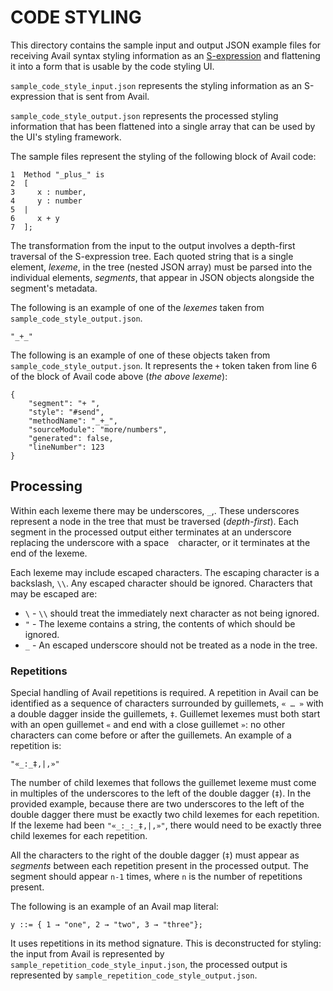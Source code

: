 CODE STYLING
=====================================================================

This directory contains the sample input and output JSON example files for 
receiving Avail syntax styling information as an 
[S-expression](https://en.wikipedia.org/wiki/S-expression) and flattening it
into a form that is usable by the code styling UI.

`sample_code_style_input.json` represents the styling information as an 
S-expression that is sent from Avail.

`sample_code_style_output.json` represents the processed styling information 
that
has been flattened into a single array that can be used by the UI's styling
framework.

The sample files represent the styling of the following block of Avail code:

```
1  Method "_plus_" is
2  [
3     x : number,
4     y : number
5  |
6     x + y
7  ];
```

The transformation from the input to the output involves a depth-first 
traversal of the S-expression tree. Each quoted string that is a single 
element, *lexeme*, in the tree (nested JSON array) must be parsed into the 
individual elements, *segments*, that appear in JSON objects alongside the
segment's metadata. 

The following is an example of one of the *lexemes* taken
from `sample_code_style_output.json`. 

```
"_+_"
```

The following is an example of one of these objects taken 
from `sample_code_style_output.json`. It represents the `+` token taken from 
line 6 of the block of Avail code above (*the above lexeme*):

```json5
{
    "segment": "+ ",
    "style": "#send",
    "methodName": "_+_",
    "sourceModule": "more/numbers",
    "generated": false,
    "lineNumber": 123
}
```

## Processing

Within each lexeme there may be underscores, `_`,. These underscores 
represent a node in the tree that must be traversed (*depth-first*). Each 
segment in the processed output either terminates at an underscore replacing 
the underscore with a space ` ` character, or it terminates at the end of the
lexeme.

Each lexeme may include escaped characters. The escaping character is a 
backslash, `\\`. Any escaped character should be ignored. Characters that may 
be escaped are:

 * `\` - `\\` should treat the immediately next character as not being ignored.
 * `"` - The lexeme contains a string, the contents of which should be ignored.
 * `_` - An escaped underscore should not be treated as a node in the tree.

### Repetitions

Special handling of Avail repetitions is required. A repetition in Avail can be
identified as a sequence of characters surrounded by guillemets, `« … »` with a 
double dagger inside the guillemets, `‡`. Guillemet lexemes must both start with
an open guillemet `«` and end with a close guillemet `»`: no other characters 
can come before or after the guillemets. An example of a repetition is:
```
"«_:_‡,|,»"
```
The number of child lexemes that follows the guillemet lexeme must come in 
multiples of the underscores to the left of the double dagger (`‡`). In the 
provided example, because there are two underscores to the left of the 
double dagger there must be exactly two child lexemes for each repetition. 
If the lexeme had been `"«_:_:_‡,|,»"`, there would need to be exactly three 
child lexemes for each repetition.

All the characters to the right of the double dagger (`‡`) must appear as 
*segments* between each repetition present in the processed output. The 
segment should appear `n-1` times, where `n` is the number of repetitions 
present.

The following is an example of an Avail map literal: 
```
y ::= { 1 → "one", 2 → "two", 3 → "three"};
```
It uses repetitions in its method signature. This is deconstructed for 
styling: the input from Avail is represented by 
`sample_repetition_code_style_input.json`, the processed output is 
represented by `sample_repetition_code_style_output.json`.
